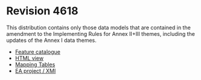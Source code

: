 # Revision 4618

This distribution contains only those data models that are contained in the amendment to the Implementing Rules for Annex II+III themes, including the updates of the Annex I data themes.

- [Feature catalogue](/fc)
- [HTML view](/html)
- [Mapping Tables](/mapping)
- [EA project / XMI](/ea+xmi)
